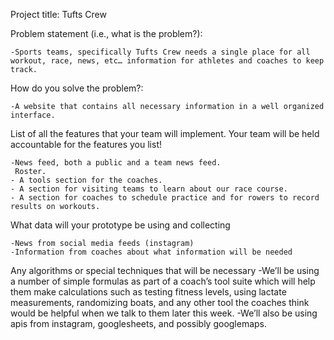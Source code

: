 Project title:  Tufts Crew

Problem statement (i.e., what is the problem?):

	-Sports teams, specifically Tufts Crew needs a single place for all workout, race, news, etc… information for athletes and coaches to keep track.

How do you solve the problem?:

	-A website that contains all necessary information in a well organized interface.

List of all the features that your team will implement. Your team will be held accountable for the features you list!

	-News feed, both a public and a team news feed.
	 Roster.
	- A tools section for the coaches.
	- A section for visiting teams to learn about our race course.
	- A section for coaches to schedule practice and for rowers to record results on workouts. 

What data will your prototype be using and collecting

	-News from social media feeds (instagram)
	-Information from coaches about what information will be needed


Any algorithms or special techniques that will be necessary
	-We’ll be using a number of simple formulas as part of a coach’s tool suite which will help them make calculations such as testing fitness levels, using lactate measurements, randomizing boats, and any other tool the coaches think would be helpful when we talk to them later this week. 
	-We’ll also be using apis from instagram, googlesheets, and possibly googlemaps. 
